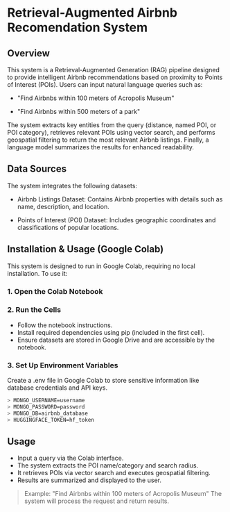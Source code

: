 # Retrieval-Augmented Airbnb Recomendation System
## Overview
This system is a Retrieval-Augmented Generation (RAG) pipeline designed to provide intelligent Airbnb recommendations based on proximity to Points of Interest (POIs). Users can input natural language queries such as:

- "Find Airbnbs within 100 meters of Acropolis Museum"

- "Find Airbnbs within 500 meters of a park"

The system extracts key entities from the query (distance, named POI, or POI category), retrieves relevant POIs using vector search, and performs geospatial filtering to return the most relevant Airbnb listings. Finally, a language model summarizes the results for enhanced readability.

## Data Sources

The system integrates the following datasets:

- Airbnb Listings Dataset: Contains Airbnb properties with details such as name, description, and location.

- Points of Interest (POI) Dataset: Includes geographic coordinates and classifications of popular locations.

## Installation & Usage (Google Colab)
This system is designed to run in Google Colab, requiring no local installation. To use it:

### 1. Open the Colab Notebook

### 2. Run the Cells
- Follow the notebook instructions.
- Install required dependencies using pip (included in the first cell).
- Ensure datasets are stored in Google Drive and are accessible by the notebook.
### 3. Set Up Environment Variables
Create a .env file in Google Colab to store sensitive information like database credentials and API keys.
```bash
> MONGO_USERNAME=username
> MONGO_PASSWORD=password
> MONGO_DB=airbnb_database
> HUGGINGFACE_TOKEN=hf_token
```

## Usage
- Input a query via the Colab interface.
- The system extracts the POI name/category and search radius.
- It retrieves POIs via vector search and executes geospatial filtering.
- Results are summarized and displayed to the user.

> Example: "Find Airbnbs within 100 meters of Acropolis Museum"
> The system will process the request and return results.


